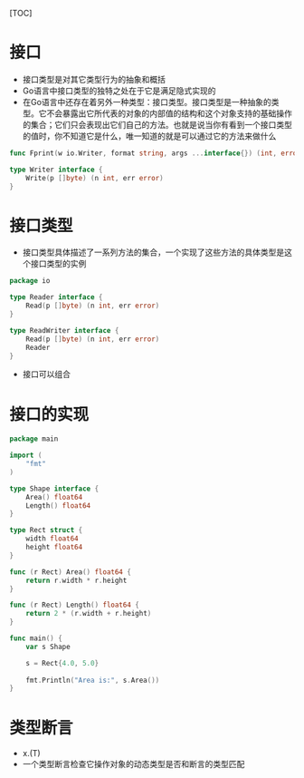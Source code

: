 [TOC]

# 接口

- 接口类型是对其它类型行为的抽象和概括
- Go语言中接口类型的独特之处在于它是满足隐式实现的
- 在Go语言中还存在着另外一种类型：接口类型。接口类型是一种抽象的类型。它不会暴露出它所代表的对象的内部值的结构和这个对象支持的基础操作的集合；它们只会表现出它们自己的方法。也就是说当你有看到一个接口类型的值时，你不知道它是什么，唯一知道的就是可以通过它的方法来做什么

```go
func Fprint(w io.Writer, format string, args ...interface{}) (int, error)

type Writer interface {
    Write(p []byte) (n int, err error)
}
```

# 接口类型

- 接口类型具体描述了一系列方法的集合，一个实现了这些方法的具体类型是这个接口类型的实例
```go
package io

type Reader interface {
    Read(p []byte) (n int, err error)
}

type ReadWriter interface {
    Read(p []byte) (n int, err error)
    Reader
}
```
- 接口可以组合

# 接口的实现

```go
package main

import (
	"fmt"
)

type Shape interface {
	Area() float64
	Length() float64
}

type Rect struct {
	width float64
	height float64
}

func (r Rect) Area() float64 {
	return r.width * r.height
}

func (r Rect) Length() float64 {
	return 2 * (r.width + r.height)
}

func main() {
	var s Shape

	s = Rect{4.0, 5.0}
	
	fmt.Println("Area is:", s.Area())
}

```

# 类型断言
- x.(T)
- 一个类型断言检查它操作对象的动态类型是否和断言的类型匹配
